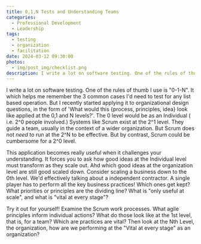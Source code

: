 ```yaml
---
title: 0,1,N Tests and Understanding Teams
categories:
  - Professional Development
  - Leadership
tags:
  - testing
  - organization
  - facilitation
date: 2024-03-12 09:30:00
photos: 
  - img/post_img/checklist.png
description: I write a lot on software testing. One of the rules of thumb I use is "0-1-N". I recently discovered this rule also applies to organizations
---
```

I write a lot on software testing. One of the rules of thumb I use is "0-1-N". It which helps me remember the 3 common cases I'd need to test for any list based operation. But I recently started applying it to organizational design questions, in the form of 'What would this {process, principles, idea} look like applied at the 0,1 and N levels?'. The 0 level would be as an Individual ( i.e. 2^0 people involved.) Systems like Scrum exist at the 2^1 level. They guide a team, usually in the context of a wider organization. But Scrum does not _need_ to run at the 2^N to be effective. But by contrast, Scrum could be cumbersome for a 2^0 level.

This application becomes really useful when it challenges your understanding. It forces you to ask how good ideas at the Individual level must transform as they scale out. Ahd which good ideas at the organization level are still good scaled down. Consider scaling a business down to the 0th level. We'd effectively talking about a independent contractor. A single player has to perform all the key business practices! Which ones get kept? What priorities or principles are the dividing line? What is "only useful at scale", and what is "vital at every stage"?

Try it out for yourself! Examine the Scrum work processes. What agile principles inform individual actions? What do those look like at the 1st level, that is, for a team? Which are practices are vital? Then look at the Nth Level, the organization, how are we performing at the "Vital at every stage" as an organization?
